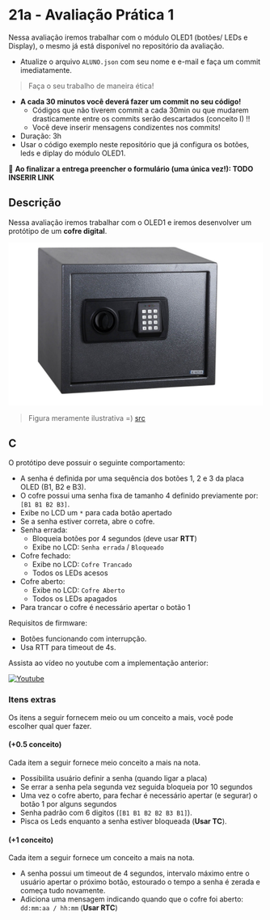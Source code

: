 # 21a - Avaliação Prática 1

Nessa avaliação iremos trabalhar com o módulo OLED1 (botões/ LEDs e Display), o mesmo já está disponível no repositório da avaliação. 

- Atualize o arquivo `ALUNO.json` com seu nome e e-mail e faça um commit imediatamente.

>  Faça o seu trabalho de maneira ética!

- **A cada 30 minutos você deverá fazer um commit no seu código!**
    - Códigos que não tiverem commit a cada 30min ou que mudarem drasticamente entre os commits serão descartados (conceito I) !!
    - Você deve inserir mensagens condizentes nos commits!
- Duração: 3h
- Usar o código exemplo neste repositório que já configura os botões, leds e diplay do módulo OLED1.

:triangular_flag_on_post: **Ao finalizar a entrega preencher o formulário (uma única vez!): TODO INSERIR LINK**

## Descrição

Nessa avaliação iremos trabalhar com o OLED1 e iremos desenvolver um protótipo de um  **cofre digital**. 

![](figs/cofre.png)

> Figura meramente ilustrativa =) [src](https://www.celeti.com.br/cofre-unee-classic-keypad-ucdck)

## C

O protótipo deve possuir o seguinte comportamento:

- A senha é definida por uma sequência dos botões 1, 2 e 3 da placa OLED (B1, B2 e B3).
- O cofre possui uma senha fixa de tamanho 4 definido previamente por: `[B1 B1 B2 B3]`.
- Exibe no LCD um `*` para cada botão apertado 
- Se a senha estiver correta, abre o cofre.
- Senha errada:
    - Bloqueia botões por 4 segundos (deve usar **RTT**)
    - Exibe no LCD: `Senha errada` / `Bloqueado`
- Cofre fechado:
    - Exibe no LCD: `Cofre Trancado`
    - Todos os LEDs acesos
- Cofre aberto:
    - Exibe no LCD: `Cofre Aberto`
    - Todos os LEDs apagados
- Para trancar o cofre é necessário apertar o botão 1

Requisitos de firmware:

- Botões funcionando com interrupção.
- Usa RTT para timeout de 4s.

Assista ao vídeo no youtube com a implementação anterior:

[![Youtube](https://img.youtube.com/vi/HHSjHqWFiXU/0.jpg)](https://youtu.be/HHSjHqWFiXU)


### Itens extras 

Os itens a seguir fornecem meio ou um conceito a mais, você pode escolher qual quer fazer.

#### (+0.5 conceito)

Cada item a seguir fornece meio conceito a mais na nota.

- Possibilita usuário definir a senha (quando ligar a placa)
- Se errar a senha pela segunda vez seguida bloqueia por 10 segundos
- Uma vez o cofre aberto, para fechar é necessário apertar (e segurar) o botão 1 por alguns segundos
- Senha padrão com 6 digitos (`[B1 B1 B2 B2 B3 B1]`).
- Pisca os Leds enquanto a senha estiver bloqueada (**Usar TC**).

#### (+1 conceito)

Cada item a seguir fornece um conceito a mais na nota.

- A senha possui um timeout de 4 segundos, intervalo máximo entre o usuário apertar o próximo botão, estourado o tempo a senha é zerada e começa tudo novamente.
- Adiciona uma mensagem indicando quando que o cofre foi aberto: `dd:mm:aa / hh:mm` (**Usar RTC**)
